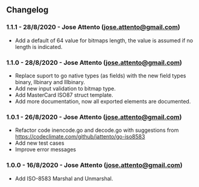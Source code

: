 ## Changelog

### 1.1.1 - 28/8/2020 - Jose Attento (jose.attento@gmail.com)
- Add a default of 64 value for bitmaps length, the value is assumed if no length is indicated.

### 1.1.0 - 28/8/2020 - Jose Attento (jose.attento@gmail.com)
- Replace suport to go native types (as fields) with the new field types binary, llbinary and lllbinary.
- Add new input validation to bitmap type.
- Add MasterCard ISO87 struct template.
- Add more documentation, now all exported elements are documented.

### 1.0.1 - 26/8/2020 - Jose Attento (jose.attento@gmail.com)
- Refactor code inencode.go and decode.go with suggestions from https://codeclimate.com/github/jattento/go-iso8583
- Add new test cases
- Improve error messages

### 1.0.0 - 16/8/2020 - Jose Attento (jose.attento@gmail.com)
- Add ISO-8583 Marshal and Unmarshal.
